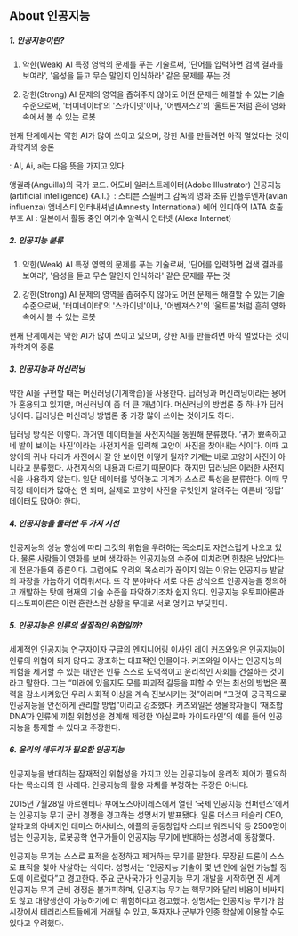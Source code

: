 ## About 인공지능

##### 1. 인공지능이란?

1. 약한(Weak) AI
특정 영역의 문제를 푸는 기술로써, '단어를 입력하면 검색 결과를 보여라', '음성을 듣고 무슨 말인지 인식하라' 같은 문제를 푸는 것

2. 강한(Strong) AI
문제의 영역을 좁혀주지 않아도 어떤 문제든 해결할 수 있는 기술 수준으로써, '터미네이터'의 '스카이넷'이나, '어벤져스2'의 '울트론'처럼 흔히 영화 속에서 볼 수 있는 로봇

현재 단계에서는 약한 AI가 많이 쓰이고 있으며, 강한 AI를 만들려면 아직 멀었다는 것이 과학계의 중론

 : AI, Ai, ai는 다음 뜻을 가지고 있다.

 앵귈라(Anguilla)의 국가 코드.
어도비 일러스트레이터(Adobe Illustrator)
인공지능(artificial intelligence)
《A.I.》: 스티븐 스필버그 감독의 영화
조류 인플루엔자(avian influenza)
앰네스티 인터내셔널(Amnesty International)
에어 인디아의 IATA 호출 부호
AI : 일본에서 활동 중인 여가수
알렉사 인터넷 (Alexa Internet)


##### 2. 인공지능 분류
1. 약한(Weak) AI
특정 영역의 문제를 푸는 기술로써, '단어를 입력하면 검색 결과를 보여라', '음성을 듣고 무슨 말인지 인식하라' 같은 문제를 푸는 것

2. 강한(Strong) AI
문제의 영역을 좁혀주지 않아도 어떤 문제든 해결할 수 있는 기술 수준으로써, '터미네이터'의 '스카이넷'이나, '어벤져스2'의 '울트론'처럼 흔히 영화 속에서 볼 수 있는 로봇

현재 단계에서는 약한 AI가 많이 쓰이고 있으며, 강한 AI를 만들려면 아직 멀었다는 것이 과학계의 중론

##### 3. 인공지능과 머신러닝
약한 AI을 구현할 때는 머신러닝(기계학습)을 사용한다. 딥러닝과 머신러닝이라는 용어가 혼용되고 있지만, 머신러닝이 좀 더 큰 개념이다. 머신러닝의 방법론 중 하나가 딥러닝이다. 딥러닝은 머신러닝 방법론 중 가장 많이 쓰이는 것이기도 하다.

딥러닝 방식은 이렇다. 과거엔 데이터들을 사전지식을 동원해 분류했다. ‘귀가 뾰족하고 네 발이 보이는 사진’이라는 사전지식을 입력해 고양이 사진을 찾아내는 식이다. 이때 고양이의 귀나 다리가 사진에서 잘 안 보이면 어떻게 될까? 기계는 바로 고양이 사진이 아니라고 분류했다. 사전지식의 내용과 다르기 때문이다. 하지만 딥러닝은 이러한 사전지식을 사용하지 않는다. 일단 데이터를 넣어놓고 기계가 스스로 특성을 분류한다. 이때 무작정 데이터가 많아선 안 되며, 실제로 고양이 사진을 무엇인지 알려주는 이른바 ‘정답’ 데이터도 많아야 한다.

##### 4. 인공지능을 둘러싼 두 가지 시선
인공지능의 성능 향상에 따라 그것의 위협을 우려하는 목소리도 자연스럽게 나오고 있다. 물론 사람들이 영화를 보며 생각하는 인공지능의 수준에 미치려면 한참은 남았다는 게 전문가들의 중론이다. 그럼에도 우려의 목소리가 끊이지 않는 이유는 인공지능 발달의 파장을 가늠하기 어려워서다. 또 각 분야마다 서로 다른 방식으로 인공지능을 정의하고 개발하는 탓에 현재의 기술 수준을 파악하기조차 쉽지 않다. 인공지능 유토피아론과 디스토피아론은 이런 혼란스런 상황을 무대로 서로 엉키고 부딪힌다.

##### 5. 인공지능은 인류의 실질적인 위협일까?
세계적인 인공지능 연구자이자 구글의 엔지니어링 이사인 레이 커즈와일은 인공지능이 인류의 위협이 되지 않다고 강조하는 대표적인 인물이다. 커즈와일 이사는 인공지능의 위험을 제거할 수 있는 대안은 인류 스스로 도덕적이고 윤리적인 사회를 건설하는 것이라고 말한다. 그는 “미래에 있을지도 모를 파괴적 갈등을 피할 수 있는 최선의 방법은 폭력을 감소시켜왔던 우리 사회적 이상을 계속 진보시키는 것”이라며 “그것이 궁극적으로 인공지능을 안전하게 관리할 방법”이라고 강조했다. 커즈와일은 생물학자들이 ‘재조합 DNA’가 인류에 끼칠 위험성을 경계해 제정한 ‘아실로마 가이드라인’의 예를 들어 인공지능을 통제할 수 있다고 주장한다.

##### 6. 윤리의 테두리가 필요한 인공지능
인공지능을 반대하는 잠재적인 위험성을 가지고 있는 인공지능에 윤리적 제어가 필요하다는 목소리의 한 사례다. 인공지능의 활용 자체를 부정하는 주장은 아니다.

2015년 7월28일 아르헨티나 부에노스아이레스에서 열린 ‘국제 인공지능 컨퍼런스’에서는 인공지능 무기 군비 경쟁을 경고하는 성명서가 발표됐다. 일론 머스크 테슬라 CEO, 알파고의 아버지인 데미스 허사비스, 애플의 공동창업자 스티브 워즈니악 등 2500명이 넘는 인공지능, 로봇공학 연구가들이 인공지능 무기에 반대하는 성명서에 동참했다.

인공지능 무기는 스스로 표적을 설정하고 제거하는 무기를 말한다. 무장된 드론이 스스로 표적을 찾아 사살하는 식이다. 성명서는 “인공지능 기술이 몇 년 안에 실현 가능할 정도에 이르렀다”고 경고한다. 주요 군사국가가 인공지능 무기 개발을 시작하면 전 세계 인공지능 무기 군비 경쟁은 불가피하며, 인공지능 무기는 핵무기와 달리 비용이 비싸지도 않고 대량생산이 가능하기에 더 위험하다고 경고했다. 성명서는 인공지능 무기가 암시장에서 테러리스트들에게 거래될 수 있고, 독재자나 군부가 인종 학살에 이용할 수도 있다고 우려했다.



